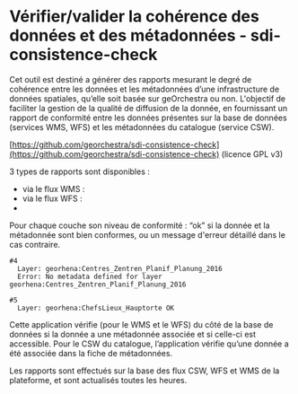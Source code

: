 # Vérifier/valider la cohérence des données et des métadonnées - sdi-consistence-check

Cet outil est destiné a générer des rapports mesurant le degré de cohérence entre les données et les métadonnées d’une infrastructure de données spatiales, qu’elle soit basée sur geOrchestra ou non. L'objectif de faciliter la gestion de la qualité de diffusion de la donnée, en fournissant un rapport de conformité entre les données présentes sur la base de données \(services WMS, WFS\) et les métadonnées du catalogue \(service CSW\).

[https://github.com/georchestra/sdi-consistence-check](https://github.com/georchestra/sdi-consistence-check) \(licence GPL v3\)

3 types de rapports sont disponibles :

* via le flux WMS : 
* via le flux WFS : 
* 
Pour chaque couche son niveau de conformité : “ok” si la donnée et la métadonnée sont bien conformes, ou un message d'erreur détaillé dans le cas contraire.

```
#4  
  Layer: georhena:Centres_Zentren_Planif_Planung_2016
  Error: No metadata defined for layer georhena:Centres_Zentren_Planif_Planung_2016

#5
  Layer: georhena:ChefsLieux_Hauptorte OK
```

Cette application vérifie \(pour le WMS et le WFS\) du côté de la base de données si la donnée a une métadonnée associée et si celle-ci est accessible. Pour le CSW du catalogue, l’application vérifie qu’une donnée a été associée dans la fiche de métadonnées.

Les rapports sont effectués sur la base des flux CSW, WFS et WMS de la plateforme, et sont actualisés toutes les heures.

